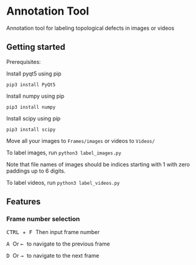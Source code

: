# Annotation Tool
Annotation tool for labeling topological defects in images or videos

## Getting started
Prerequisites:

Install pyqt5 using pip
```
pip3 install PyQt5
```
Install numpy using pip
```
pip3 install numpy
```
Install scipy using pip
```
pip3 install scipy
```
Move all your images to ```Frames/images``` or videos to ```Videos/```

To label images, run ```python3 label_images.py```

Note that file names of images should be indices starting with 1 with zero paddings up to 6 digits.

To label videos, run ```python3 label_videos.py```

## Features
### Frame number selection
<kbd> CTRL </kbd>+<kbd> F </kbd> Then input frame number

<kbd> A </kbd> Or <kbd> &leftarrow; </kbd> to navigate to the previous frame

<kbd> D </kbd> Or <kbd> &rightarrow; </kbd> to navigate to the next frame


